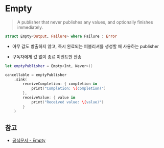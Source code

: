 # Empty

> A publisher that never publishes any values, and optionally finishes immediately.

```swift
struct Empty<Output, Failure> where Failure : Error
```

- 아무 값도 방출하지 않고, 즉시 완료되는 퍼블리셔를 생성할 때 사용하는 publisher
  <br/>

- 구독자에게 값 없이 종료 이벤트만 전송

```swift
let emptyPublisher = Empty<Int, Never>()

cancellable = emptyPublisher
    .sink(
        receiveCompletion: { completion in
            print("Completion: \(completion)")
        },
        receiveValue: { value in
            print("Received value: \(value)")
        }
    )
```

## 참고

- [공식문서 - Empty](https://developer.apple.com/documentation/combine/empty)
